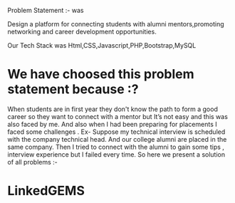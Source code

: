 Problem Statement :-  was

Design a platform for connecting students with alumni mentors,promoting networking and
career development opportunities.

Our Tech Stack was Html,CSS,Javascript,PHP,Bootstrap,MySQL

<h1>We have choosed this problem statement because :?</h1>

When students are in first year they don't know the path to form a good career so they want to connect with a mentor but It’s not easy and this was also faced by me.
And also when I had been preparing for placements I faced some challenges . 
Ex- Suppose my technical interview is scheduled with the company technical head. And our college alumni are placed in the same company. Then I tried to connect with the alumni to gain some tips , interview experience but I failed every time. So here we present a solution of all problems :-<span> <h1>LinkedGEMS</h1></span>
